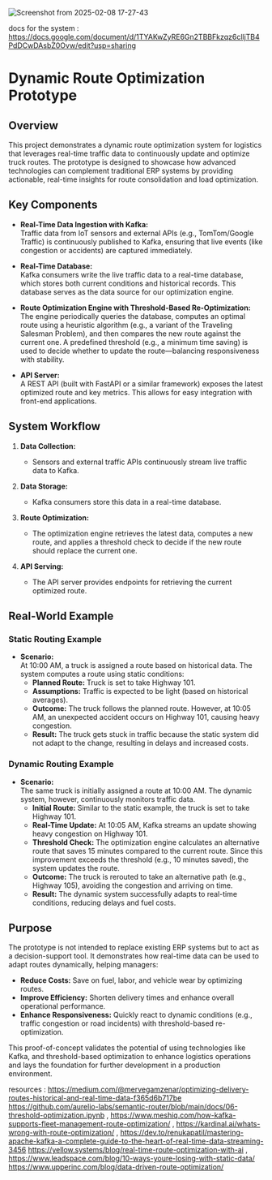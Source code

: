 ![Screenshot from 2025-02-08 17-27-43](https://github.com/user-attachments/assets/a5644556-060f-4157-b46f-623c8b626593)

docs for the system : https://docs.google.com/document/d/1TYAKwZyRE6Gn2TBBFkzqz6clljTB4PdDCwDAsbZ0Ovw/edit?usp=sharing


# Dynamic Route Optimization Prototype

## Overview

This project demonstrates a dynamic route optimization system for logistics that leverages real-time traffic data to continuously update and optimize truck routes. The prototype is designed to showcase how advanced technologies can complement traditional ERP systems by providing actionable, real-time insights for route consolidation and load optimization.

## Key Components

- **Real-Time Data Ingestion with Kafka:**  
  Traffic data from IoT sensors and external APIs (e.g., TomTom/Google Traffic) is continuously published to Kafka, ensuring that live events (like congestion or accidents) are captured immediately.

- **Real-Time Database:**  
  Kafka consumers write the live traffic data to a real-time database, which stores both current conditions and historical records. This database serves as the data source for our optimization engine.

- **Route Optimization Engine with Threshold-Based Re-Optimization:**  
  The engine periodically queries the database, computes an optimal route using a heuristic algorithm (e.g., a variant of the Traveling Salesman Problem), and then compares the new route against the current one. A predefined threshold (e.g., a minimum time saving) is used to decide whether to update the route—balancing responsiveness with stability.

- **API Server:**  
  A REST API (built with FastAPI or a similar framework) exposes the latest optimized route and key metrics. This allows for easy integration with front-end applications.


## System Workflow

1. **Data Collection:**  
   - Sensors and external traffic APIs continuously stream live traffic data to Kafka.

2. **Data Storage:**  
   - Kafka consumers store this data in a real-time database.

3. **Route Optimization:**  
   - The optimization engine retrieves the latest data, computes a new route, and applies a threshold check to decide if the new route should replace the current one.

4. **API Serving:**  
   - The API server provides endpoints for retrieving the current optimized route.


## Real-World Example

### Static Routing Example

- **Scenario:**  
  At 10:00 AM, a truck is assigned a route based on historical data. The system computes a route using static conditions:
  - **Planned Route:** Truck is set to take Highway 101.
  - **Assumptions:** Traffic is expected to be light (based on historical averages).
  - **Outcome:** The truck follows the planned route. However, at 10:05 AM, an unexpected accident occurs on Highway 101, causing heavy congestion.  
  - **Result:** The truck gets stuck in traffic because the static system did not adapt to the change, resulting in delays and increased costs.

### Dynamic Routing Example

- **Scenario:**  
  The same truck is initially assigned a route at 10:00 AM. The dynamic system, however, continuously monitors traffic data.
  - **Initial Route:** Similar to the static example, the truck is set to take Highway 101.
  - **Real-Time Update:** At 10:05 AM, Kafka streams an update showing heavy congestion on Highway 101.  
  - **Threshold Check:** The optimization engine calculates an alternative route that saves 15 minutes compared to the current route. Since this improvement exceeds the threshold (e.g., 10 minutes saved), the system updates the route.
  - **Outcome:** The truck is rerouted to take an alternative path (e.g., Highway 105), avoiding the congestion and arriving on time.
  - **Result:** The dynamic system successfully adapts to real-time conditions, reducing delays and fuel costs.
## Purpose

The prototype is not intended to replace existing ERP systems but to act as a decision-support tool. It demonstrates how real-time data can be used to adapt routes dynamically, helping managers:

- **Reduce Costs:** Save on fuel, labor, and vehicle wear by optimizing routes.
- **Improve Efficiency:** Shorten delivery times and enhance overall operational performance.
- **Enhance Responsiveness:** Quickly react to dynamic conditions (e.g., traffic congestion or road incidents) with threshold-based re-optimization.

This proof-of-concept validates the potential of using technologies like Kafka, and threshold-based optimization to enhance logistics operations and lays the foundation for further development in a production environment.


resources : https://medium.com/@mervegamzenar/optimizing-delivery-routes-historical-and-real-time-data-f365d6b717be https://github.com/aurelio-labs/semantic-router/blob/main/docs/06-threshold-optimization.ipynb , https://www.meshiq.com/how-kafka-supports-fleet-management-route-optimization/ , https://kardinal.ai/whats-wrong-with-route-optimization/ , https://dev.to/renukapatil/mastering-apache-kafka-a-complete-guide-to-the-heart-of-real-time-data-streaming-3456 https://yellow.systems/blog/real-time-route-optimization-with-ai , https://www.leadspace.com/blog/10-ways-youre-losing-with-static-data/ https://www.upperinc.com/blog/data-driven-route-optimization/
